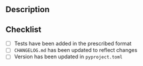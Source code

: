 ## Description
<!--
  Describe the change at a high-level.
-->

## Checklist
<!--
  Please consider the following when submitting code changes.

  Note: You can check the boxes once you submit, or put an x in the [ ]

  like [x]
-->

-   [ ] Tests have been added in the prescribed format
-   [ ] `CHANGELOG.md` has been updated to reflect changes
-   [ ] Version has been updated in `pyproject.toml`
